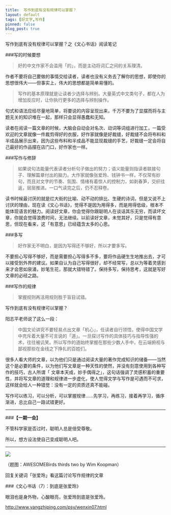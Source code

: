 ```yaml
---
title:  写作到底有没有规律可以掌握？
layout: default
tags: [好文字,写作]
pinned: false
blog_post: true
---
```


写作到底有没有规律可以掌握？之《文心书话》阅读笔记

###写的时候要想

>好的中文作家不会滥用「的」，而是主动将词汇之间的关系理清。

作者不要将自己要做的事情交给读者，读者也没有义务去了解你的思想，即使你的思想很伟大——但事实上，伟大的思想都是简单易懂的。

>写作的基本原理就是让读者少选择与辨别。大量英式中文类句子，都在人为增加反应时，让你执行更多的选择与辨别操作。

句式和语法应给尽量地简单，将要说的内容呈现出来，千万不要为了显摆而将与主题无关的知识堆在一起，那样只会显得愚蠢和无知。

读者在阅读一篇文章的时候，大脑会自动会对名次、动词等词组进行加工，一篇受欢迎的文章就像一件裁剪得好的衣服，好作家就像是好裁缝，好裁缝不会将布料和半成品展示出来，因为这些布料和半成品不能显现裁缝的手艺，好裁缝一定会将自己最好的作品摆在店门口，好作家也一样。


###写作与修辞

>如果说句法能量代表读者分析句子做出的努力；语义能量则指读者联接句子、理解篇章付出的脑力。大作家就像张爱玲、钱钟书一样，不仅常有妙句，而且对文字的节奏、氛围、情绪有着惊人的控制力，如剥春笋，交织往返，层层推进。一口气读完之后，仍不忍释卷。

读书时候最讨厌的就是烂大街的比喻、动不动的排比、生硬的诗词，但是又说不上讨厌的理由，现在读《文心书话》，觉得不是因为用得多，而是用得低级，根本不能体现语言的魅力。阅读好文章，你会觉得你跟聪明人在谈话其乐无穷，而读坏文章，你就会觉得浪费时间，无法继续。以前读好文章，未觉其好，只是觉得有意思，但现在看来，这「有意思」已经蕴含太多的心思。

###多写

>好作家无不明白，是因为写得还不够好，所以才要多写。

不要担心写得不够好，而是需要担心写得多不多，要将作品硬生生地推出去，才可以接受到外界的建议。如果自认为自己写得很好，却不经常写，总以为等着灵感到来才会思如泉涌，妙笔生花，那就大错特错了。保持多写，保持思考，这就是写好文章的必经之路。


###写作的规律

>掌握规则再活用规则胜于盲目试错。

写作到底有没有规律可以掌握？

阳志平老师说了这么一段：

>中国文论讲究不要轻易点出文章「机心」，任读者自行领悟，使得中国文学中充斥着大量不可言说的「道」。一旦探讨写作的具体技巧与指导性强的术，往往被讥笑。所以写作的道始终掌握在那些少数人手中，在云端俯视与鄙视那些在金线之下挣扎的百姓们。

很多人看大师的文章，以为他们只是通过阅读大量的著作完成知识的储备——当然这个是必要的条件，以为他们写文章是一种天性的使然，并没有刻意使用到各种写作的技巧，古人所谓「 文章本天成，妙手偶得之」，这句话强调了灵感积蓄的重要性，并将写文章的道理和规律进一步虚化，使人觉得文学与写作是可遇而不可求，这样就会给人一种错觉：没有一定的资质还真不能碰。

写作可以练习，可以分析，可以掌握规律……先学习，再练习，接着再学习，循序渐进，总比自己一路试错更好。

---

###**【一期一会】**

不管科学家是否过时，聪明人总是倍受尊敬。

所以，想方设法使自己变成聪明人吧。

----


![](http://7d9mjz.com1.z0.glb.clouddn.com/2014-12-15.jpg)

（题图：AWESOMEBirds thirds two by Wim Koopman）

回复关键词「张爱玲」看这篇讨论写作规律的文章

###《文心书话（7）：到底是张爱玲》

眼泪也是身外物，心酸眼亮，张爱玲到底是张爱玲。

http://www.yangzhiping.com/psy/wenxin07.html
